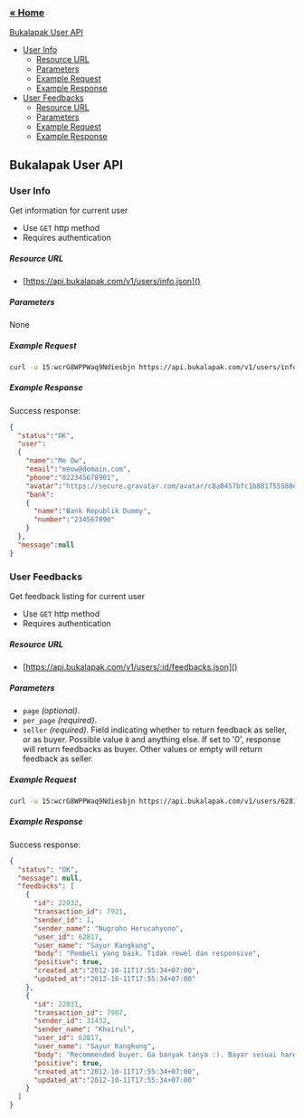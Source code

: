 ### [&laquo; Home](README.md)

[Bukalapak User API](#bukalapak-user-api)
- [User Info](#user-info)
  - [Resource URL](#resource-url)
  - [Parameters](#parameters)
  - [Example Request](#example-request)
  - [Example Response](#example-response)
- [User Feedbacks](#user-feedbacks)
  - [Resource URL](#resource-url)
  - [Parameters](#parameters)
  - [Example Request](#example-request)
  - [Example Response](#example-response)

## Bukalapak User API

### User Info
Get information for current user
+ Use `GET` http method
+ Requires authentication

##### Resource URL
+ [https://api.bukalapak.com/v1/users/info.json]()

##### Parameters
None

##### Example Request
````sh
curl -u 15:wcrG8WPPWaq9Ndiesbjn https://api.bukalapak.com/v1/users/info.json

````

##### Example Response
Success response:
````json
{
  "status":"OK",
  "user":
  {
    "name":"Me Ow",
    "email":"meow@domain.com",
    "phone":"022345678901",
    "avatar":"https://secure.gravatar.com/avatar/c8a0457bfc1b881755588e05a6ce55f0?s=50",
    "bank":
    {
      "name":"Bank Republik Dummy",
      "number":"234567890"
    }
  },
  "message":null
}
````

### User Feedbacks
Get feedback listing for current user
+ Use `GET` http method
+ Requires authentication

##### Resource URL
+ [https://api.bukalapak.com/v1/users/:id/feedbacks.json]()

##### Parameters
+ `page` *(optional)*.
+ `per_page` *(required)*.
+ `seller` *(required)*. Field indicating whether to return feedback as seller, or as buyer. Possible value `0` and anything else. If set to '0', response will return feedbacks as buyer. Other values or empty will return feedback as seller.


##### Example Request
````sh
curl -u 15:wcrG8WPPWaq9Ndiesbjn https://api.bukalapak.com/v1/users/62817/feedbacks.json?page=1&per_page=10&seller=0

````

##### Example Response
Success response:
````json
{
  "status": "OK",
  "message": null,
  "feedbacks": [
    {
      "id": 22032,
      "transaction_id": 7921,
      "sender_id": 1,
      "sender_name": "Nugroho Herucahyono",
      "user_id": 62817,
      "user_name": "Sayur Kangkung",
      "body": "Pembeli yang baik. Tidak rewel dan responsive",
      "positive": true,
      "created_at":"2012-10-11T17:55:34+07:00",
      "updated_at":"2012-10-11T17:55:34+07:00"
    },
    {
      "id": 22031,
      "transaction_id": 7907,
      "sender_id": 31432,
      "sender_name": "Khairul",
      "user_id": 62817,
      "user_name": "Sayur Kangkung",
      "body": "Recommended buyer. Ga banyak tanya :). Bayar sesuai harga dan cepat tanggap.",
      "positive": true,
      "created_at":"2012-10-11T17:55:34+07:00",
      "updated_at":"2012-10-11T17:55:34+07:00"
    }
  ]
}
````
